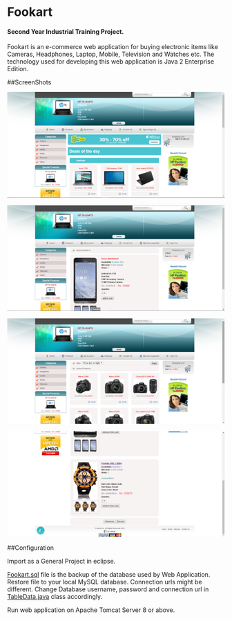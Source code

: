 # Fookart
#### Second Year Industrial Training Project.

Fookart is an e-commerce web application for buying electronic items like Cameras, Headphones, Laptop, Mobile, Television and 
Watches etc. The technology used for developing this web application is Java 2 Enterprise Edition. 

##ScreenShots

![Screenshot 1](https://raw.githubusercontent.com/Angads25/Fookart/master/screenshots/fookart1.png)

![Screenshot 2](https://raw.githubusercontent.com/Angads25/Fookart/master/screenshots/fookart2.png)

![Screenshot 3](https://raw.githubusercontent.com/Angads25/Fookart/master/screenshots/fookart3.png)

![Screenshot 4](https://raw.githubusercontent.com/Angads25/Fookart/master/screenshots/fookart4.png)

##Configuration

Import as a General Project in eclipse.

[Fookart.sql](https://github.com/Angads25/Fookart/blob/master/info/Fookart.sql) file is the backup of the database used by Web Application. Restore file to your local MySQL database. Connection urls might be different. Change Database username, password and connection url 
in [TableData.java](https://github.com/Angads25/Fookart/blob/master/src/com/project/model/TableData.java) class accordingly. 

Run web application on Apache Tomcat Server 8 or above.